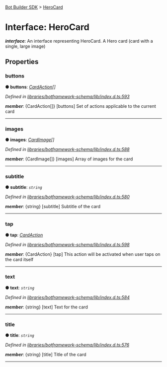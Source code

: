 [Bot Builder SDK](../README.md) > [HeroCard](../interfaces/botbuilder.herocard.md)



# Interface: HeroCard

*__interface__*: An interface representing HeroCard. A Hero card (card with a single, large image)



## Properties
<a id="buttons"></a>

###  buttons

**●  buttons**:  *[CardAction](botbuilder.cardaction.md)[]* 

*Defined in [libraries/botframework-schema/lib/index.d.ts:593](https://github.com/Microsoft/botbuilder-js/blob/8495ddc/libraries/botframework-schema/lib/index.d.ts#L593)*


*__member__*: {CardAction[]} [buttons] Set of actions applicable to the current card





___

<a id="images"></a>

###  images

**●  images**:  *[CardImage](botbuilder.cardimage.md)[]* 

*Defined in [libraries/botframework-schema/lib/index.d.ts:588](https://github.com/Microsoft/botbuilder-js/blob/8495ddc/libraries/botframework-schema/lib/index.d.ts#L588)*


*__member__*: {CardImage[]} [images] Array of images for the card





___

<a id="subtitle"></a>

###  subtitle

**●  subtitle**:  *`string`* 

*Defined in [libraries/botframework-schema/lib/index.d.ts:580](https://github.com/Microsoft/botbuilder-js/blob/8495ddc/libraries/botframework-schema/lib/index.d.ts#L580)*


*__member__*: {string} [subtitle] Subtitle of the card





___

<a id="tap"></a>

###  tap

**●  tap**:  *[CardAction](botbuilder.cardaction.md)* 

*Defined in [libraries/botframework-schema/lib/index.d.ts:598](https://github.com/Microsoft/botbuilder-js/blob/8495ddc/libraries/botframework-schema/lib/index.d.ts#L598)*


*__member__*: {CardAction} [tap] This action will be activated when user taps on the card itself





___

<a id="text"></a>

###  text

**●  text**:  *`string`* 

*Defined in [libraries/botframework-schema/lib/index.d.ts:584](https://github.com/Microsoft/botbuilder-js/blob/8495ddc/libraries/botframework-schema/lib/index.d.ts#L584)*


*__member__*: {string} [text] Text for the card





___

<a id="title"></a>

###  title

**●  title**:  *`string`* 

*Defined in [libraries/botframework-schema/lib/index.d.ts:576](https://github.com/Microsoft/botbuilder-js/blob/8495ddc/libraries/botframework-schema/lib/index.d.ts#L576)*


*__member__*: {string} [title] Title of the card





___


